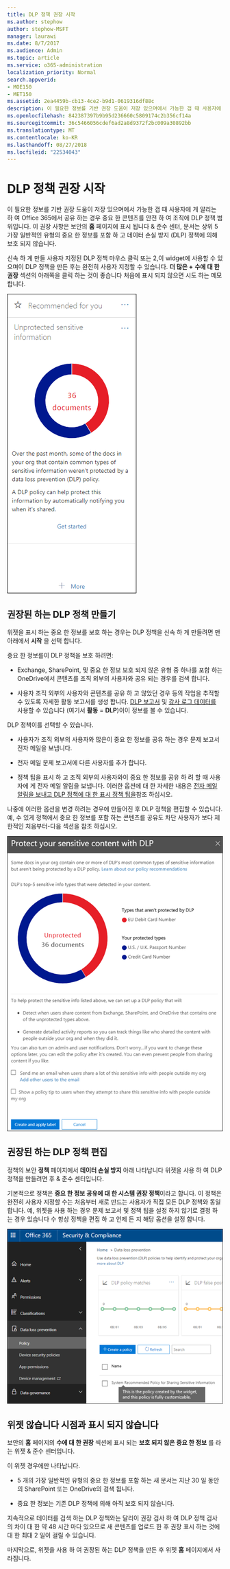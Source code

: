 ```yaml
---
title: DLP 정책 권장 시작
ms.author: stephow
author: stephow-MSFT
manager: laurawi
ms.date: 8/7/2017
ms.audience: Admin
ms.topic: article
ms.service: o365-administration
localization_priority: Normal
search.appverid:
- MOE150
- MET150
ms.assetid: 2ea4459b-cb13-4ce2-b9d1-0619316df88c
description: 이 필요한 정보를 기반 권장 도움이 저장 있으며에서 가능한 갭 때 사용자에 게 알리는 하 여 Office 365에서 공유 하는 경우 중요 한 콘텐츠를 안전 하 여 조직에 DLP 정책 범위입니다. 이 권장 사항은 보안의 홈 페이지에 표시 됩니다 &amp; 준수 센터, 문서는 상위 5 가장 일반적인 유형의 중요 한 정보를 포함 하 고 DLP 정책에 의해 보호 되지 않습니다.
ms.openlocfilehash: 842387397b9b95d236660c5809174c2b356cf14a
ms.sourcegitcommit: 36c5466056cdef6ad2a8d9372f2bc009a30892bb
ms.translationtype: MT
ms.contentlocale: ko-KR
ms.lasthandoff: 08/27/2018
ms.locfileid: "22534043"
---
```

# <a name="get-started-with-dlp-policy-recommendations"></a>DLP 정책 권장 시작

이 필요한 정보를 기반 권장 도움이 저장 있으며에서 가능한 갭 때 사용자에 게 알리는 하 여 Office 365에서 공유 하는 경우 중요 한 콘텐츠를 안전 하 여 조직에 DLP 정책 범위입니다. 이 권장 사항은 보안의 **홈** 페이지에 표시 됩니다 &amp; 준수 센터, 문서는 상위 5 가장 일반적인 유형의 중요 한 정보를 포함 하 고 데이터 손실 방지 (DLP) 정책에 의해 보호 되지 않습니다. 
  
신속 하 게 만들 사용자 지정된 DLP 정책 마우스 클릭 또는 2,이 widget에 사용할 수 있으며이 DLP 정책을 만든 후는 완전히 사용자 지정할 수 있습니다. **더 많은 +** **수에 대 한 권장** 섹션의 아래쪽을 클릭 하는 것이 좋습니다 처음에 표시 되지 않으면 시도 하는 메모 합니다. 
  
![보호 되지 않은 중요 한 정보를 라는 위젯](media/91bc04d2-6eff-4294-8b73-b2d56d26ffc4.png)
  
## <a name="create-the-recommended-dlp-policy"></a>권장된 하는 DLP 정책 만들기

위젯을 표시 하는 중요 한 정보를 보호 하는 경우는 DLP 정책을 신속 하 게 만들려면 맨 아래에서 **시작** 을 선택 합니다. 
  
중요 한 정보를이 DLP 정책을 보호 하려면:
  
- Exchange, SharePoint, 및 중요 한 정보 보호 되지 않은 유형 중 하나를 포함 하는 OneDrive에서 콘텐츠를 조직 외부의 사용자와 공유 되는 경우를 검색 합니다.
    
- 사용자 조직 외부의 사용자와 콘텐츠를 공유 하 고 않았던 경우 등의 작업을 추적할 수 있도록 자세한 활동 보고서를 생성 합니다. [DLP 보고서](view-the-dlp-reports.md) 및 [감사 로그 데이터를](search-the-audit-log-in-security-and-compliance.md) 사용할 수 있습니다 (여기서 **활동** = **DLP**)이이 정보를 볼 수 있습니다.
    
DLP 정책이를 선택할 수 있습니다.
  
- 사용자가 조직 외부의 사용자와 많은이 중요 한 정보를 공유 하는 경우 문제 보고서 전자 메일을 보냅니다.
    
- 전자 메일 문제 보고서에 다른 사용자를 추가 합니다.
    
- 정책 팁을 표시 하 고 조직 외부의 사용자와이 중요 한 정보를 공유 하 려 할 때 사용자에 게 전자 메일 알림을 보냅니다. 이러한 옵션에 대 한 자세한 내용은 [전자 메일 알림을 보내고 DLP 정책에 대 한 표시 정책 팁을](use-notifications-and-policy-tips.md)참조 하십시오.
    
나중에 이러한 옵션을 변경 하려는 경우에 만들어진 후 DLP 정책을 편집할 수 있습니다. 예, 수 있게 정책에서 중요 한 정보를 포함 하는 콘텐츠를 공유도 차단 사용자가 보다 제한적인 처음부터-다음 섹션을 참조 하십시오.
  
![위젯에 대 한 설정을 라는 보호 해제 된 중요 한 정보](media/b6106cbd-1bed-4582-aaef-b678de470c9b.png)
  
## <a name="edit-the-recommended-dlp-policy"></a>권장된 하는 DLP 정책 편집

정책의 보안 **정책** 페이지에서 **데이터 손실 방지** 아래 나타납니다 위젯을 사용 하 여 DLP 정책을 만들려면 후 &amp; 준수 센터입니다. 
  
기본적으로 정책은 **중요 한 정보 공유에 대 한 시스템 권장 정책**이라고 합니다. 이 정책은 완전히 사용자 지정할 수는 처음부터 새로 만드는 사용자가 직접 모든 DLP 정책와 동일 합니다. 예, 위젯을 사용 하는 경우 문제 보고서 및 정책 팁을 설정 하지 않기로 결정 하는 경우 있습니다 수 항상 정책을 편집 하 고 언제 든 지 해당 옵션을 설정 합니다.
  
![시스템에서 중요 한 정보를 공유 하는 것에 대 한 권장 하는 정책](media/2fc49f25-ec25-4433-add4-d60f73888f13.png)
  
## <a name="when-the-widget-does-and-does-not-appear"></a>위젯 않습니다 시점과 표시 되지 않습니다

보안의 **홈** 페이지의 **수에 대 한 권장** 섹션에 표시 되는 **보호 되지 않은 중요 한 정보** 를 라는 위젯 &amp; 준수 센터입니다. 
  
이 위젯 경우에만 나타납니다.
  
- 5 개의 가장 일반적인 유형의 중요 한 정보를 포함 하는 새 문서는 지난 30 일 동안의 SharePoint 또는 OneDrive의 검색 됩니다.
    
- 중요 한 정보는 기존 DLP 정책에 의해 아직 보호 되지 않습니다.
    
지속적으로 데이터를 검색 하는 DLP 정책와는 달리이 권장 검사 하 여 DLP 정책 검사의 차이 대 한 약 48 시간 마다 있으므로 새 콘텐츠를 업로드 한 후 권장 표시 하는 것에 대 한 최대 2 일이 걸릴 수 있습니다.
  
마지막으로, 위젯을 사용 하 여 권장된 하는 DLP 정책을 만든 후 위젯 **홈** 페이지에서 사라집니다. 
  

